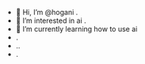 - 👋 Hi, I’m @hogani .
- 👀 I’m interested in ai .
- 🌱 I’m currently learning how to use ai
- .
- ..
- .

<!---
hogani/hogani is a ✨ special ✨ repository because its `README.md` (this file) appears on your GitHub profile.
You can click the Preview link to take a look at your changes.
--->
